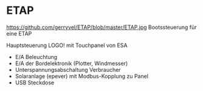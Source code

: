 # ETAP 
https://github.com/gerryvel/ETAP/blob/master/ETAP.jpg
Bootssteuerung für eine ETAP

Hauptsteuerung LOGO! mit Touchpanel von ESA
- E/A Beleuchtung
- E/A der Bordelektronik (Plotter, Windmesser)
- Unterspannungsabschaltung Verbraucher
- Solaranlage (epever) mit Modbus-Kopplung zu Panel
- USB Steckdose
